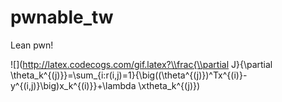 # pwnable_tw
Lean pwn!
<script type="text/javascript" src="http://cdn.mathjax.org/mathjax/latest/MathJax.js?config=default"></script>
![](http://latex.codecogs.com/gif.latex?\\frac{\\partial J}{\\partial \\theta_k^{(j)}}=\\sum_{i:r(i,j)=1}{\\big((\\theta^{(j)})^Tx^{(i)}-y^{(i,j)}\\big)x_k^{(i)}}+\\lambda \\xtheta_k^{(j)})
